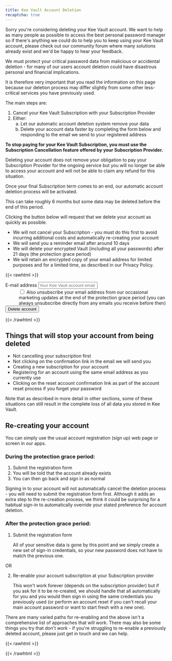 ```yaml
---
title: Kee Vault Account Deletion
recaptcha: true
---
```


Sorry you're considering deleting your Kee Vault account. We want to help as many people as possible to access the best personal password manager so if there's anything we could do to help you to keep using your Kee Vault account, please check out our community forum where many solutions already exist and we'd be happy to hear your feedback.

We must protect your critical password data from malicious or accidental deletion - for many of our users account deletion could have disastrous personal and financial implications.

It is therefore very important that you read the information on this page because our deletion process may differ slightly from some other less-critical services you have previously used.

The main steps are:

1. Cancel your Kee Vault Subscription with your Subscription Provider
2. Either:
    1. Let our automatic account deletion system remove your data
    1. Delete your account data faster by completing the form below and responding to the email we send to your registered address

**To stop paying for your Kee Vault Subscription, you must use the Subscription Cancellation feature offered by your Subscription Provider.**

Deleting your account does not remove your obligation to pay your Subscription Provider for the ongoing service but you will no longer be able to access your account and will not be able to claim any refund for this situation.

Once your final Subscription term comes to an end, our automatic account deletion process will be activated.

This can take roughly 6 months but some data may be deleted before the end of this period.

Clicking the button below will request that we delete your account as quickly as possible.

* We will not cancel your Subscription - you must do this first to avoid incurring additional costs and automatically re-creating your account
* We will send you a reminder email after around 10 days
* We will delete your encrypted Vault (including all your passwords) after 21 days (the protection grace period)
* We will retain an encrypted copy of your email address for limited purposes and for a limited time, as described in our Privacy Policy.

{{< rawhtml >}}
<form method="post" id="deleteAccountForm">

  <div class="form-group row">
    <div class="col-12">
    <label for="email" class="sr-only">E-mail address</label>
        <input id="email" name="email" placeholder="Your Kee Vault account email address" type="text" required="required" class="form-control">
  </div></div>
  <div class="form-group row">
    <div class="col-12" style="padding-left: 3em">
        <input id="unsubscribeMarketing" name="unsubscribeMarketing" type="checkbox" class="form-check-input" >
    <label for="unsubscribeMarketing" class="form-check-label" >Also unsubscribe your email address from our occasional marketing updates at the end of the protection grace period (you can always unsubscribe directly from any emails you receive before then)</label>
</div>
  </div>
  <div class="form-group row">
    <div class="col-12">
      <div class="g-recaptcha" data-sitekey="6Leu_tomAAAAAKfWJHc7j-TzwYNz93OUwtiMf8xh"></div>
      </div></div>
  <div class="form-group row">
    <div class="col-2">
      <button name="submit" id="deleteAccountButton" type="submit" class="btn btn-danger">Delete account</button>
    </div>
    <div class="col-10"><span id="result"/></div></div>
</form>
{{< /rawhtml >}}

## Things that will stop your account from being deleted

* Not cancelling your subscription first
* Not clicking on the confirmation link in the email we will send you
* Creating a new subscription for your account
* Registering for an account using the same email address as you currently use
* Clicking on the reset account confirmation link as part of the account reset process if you forget your password

Note that as described in more detail in other sections, some of these situations can still result in the complete loss of all data you stored in Kee Vault.

## Re-creating your account

You can simply use the usual account registration (sign up) web page or screen in our apps.

### During the protection grace period:

1. Submit the registration form
1. You will be told that the account already exists
1. You can then go back and sign in as normal

Signing in to your account will not automatically cancel the deletion process - you will need to submit the registration form first. Although it adds an extra step to the re-creation process, we think it could be surprising for a habitual sign-in to automatically override your stated preference for account deletion.

### After the protection grace period:

1. Submit the registration form

    All of your sensitive data is gone by this point and we simply create a new set of sign-in credentials, so your new password does not have to match the previous one.

OR

2. Re-enable your account subscription at your Subscription provider

    This won't work forever (depends on the subscription provider) but if you ask for it to be re-created, we should handle that all automatically for you and you would then sign in using the same credentials you previously used (or perform an account reset if you can't recall your main account password or want to start fresh with a new one).

There are many varied paths for re-enabling and the above isn't a comprehensive list of approaches that will work. There may also be some things you try that don't work - if you're struggling to re-enable a previously deleted account, please just get in touch and we can help.

{{< rawhtml >}}
<style>
ol ol {
  list-style-type: lower-alpha;
}
</style>
{{< /rawhtml >}}